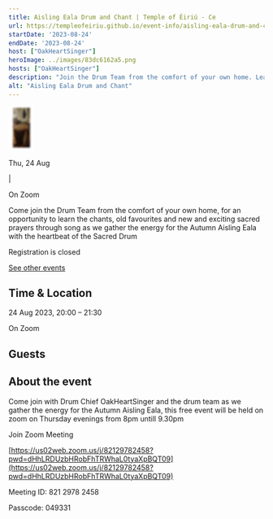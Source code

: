 ```yaml
---
title: Aisling Eala Drum and Chant | Temple of Éiriú - Ce
url: https://templeofeiriu.github.io/event-info/aisling-eala-drum-and-chant-2023-08-24-20-00
startDate: '2023-08-24'
endDate: '2023-08-24'
host: ["OakHeartSinger"]
heroImage: ../images/83dc6162a5.png
hosts: ["OakHeartSinger"]
description: "Join the Drum Team from the comfort of your own home. Learn new and traditional chants as we gather the energy for the Autumn Aisling Eala with the heartbeat of the Sacred Drum."
alt: "Aisling Eala Drum and Chant"
---
```


![Image 9: Aisling Eala Drum and Chant](../images/83dc6162a5.png)

Thu, 24 Aug

|

On Zoom

Come join the Drum Team from the comfort of your own home, for an opportunity to learn the chants, old favourites and new and exciting sacred prayers through song as we gather the energy for the Autumn Aisling Eala with the heartbeat of the Sacred Drum

Registration is closed

[See other events](https://templeofeiriu.github.io/)

Time & Location
---------------

24 Aug 2023, 20:00 – 21:30

On Zoom

Guests
------

About the event
---------------

Come join with Drum Chief OakHeartSinger and the drum team as we gather the energy for the Autumn Aisling Eala, this free event will be held on zoom on Thursday evenings from 8pm untill 9.30pm

Join Zoom Meeting

[https://us02web.zoom.us/j/82129782458?pwd=dHhLRDUzbHRobFhTRWhaL0tyaXpBQT09](https://us02web.zoom.us/j/82129782458?pwd=dHhLRDUzbHRobFhTRWhaL0tyaXpBQT09)

Meeting ID: 821 2978 2458

Passcode: 049331
